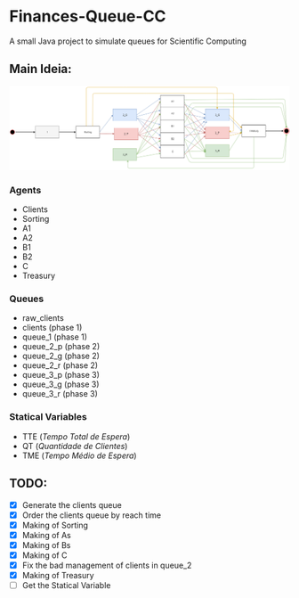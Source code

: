 ﻿# Finances-Queue-CC
A small Java project to simulate queues for Scientific Computing

## Main Ideia:

![diagram](diagram.png)

### Agents
- Clients
- Sorting
- A1
- A2
- B1
- B2
- C
- Treasury

### Queues
- raw_clients
- clients (phase 1)
- queue_1 (phase 1)
- queue_2_p (phase 2)
- queue_2_g (phase 2)
- queue_2_r (phase 2)
- queue_3_p (phase 3)
- queue_3_g (phase 3)
- queue_3_r (phase 3)

### Statical Variables
- TTE (_Tempo Total de Espera_)
- QT (_Quantidade de Clientes_)
- TME (_Tempo Médio de Espera_)

## TODO:

- [x] Generate the clients queue
- [x] Order the clients queue by reach time
- [x] Making of Sorting
- [x] Making of As
- [x] Making of Bs
- [x] Making of C
- [x] Fix the bad management of clients in queue_2
- [x] Making of Treasury
- [ ] Get the Statical Variable
